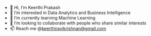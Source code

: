 - 👋 Hi, I’m Keerthi Prakash
- 👀 I’m interested in Data Analytics and Business Intelligence
- 🌱 I’m currently learning Machine Learning
- 💞️ I’m looking to collaborate with people who share similar interests
- 📫 Reach me @keerthiravikrishnan@gmail.com

